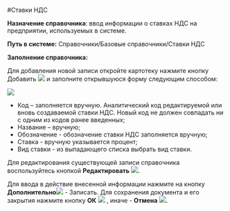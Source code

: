 ﻿#Ставки НДС 

**Назначение справочника**: ввод информации о ставках НДС на предприятии, используемых в системе. 

**Путь в системе:** Справочники/Базовые справочники/Ставки НДС

**Заполнение справочника:**


Для добавления новой записи откройте картотеку нажмите кнопку Добавить  <img src="topic:Biz.НСИ.AddFiles.Btn_Add.png"> и заполните открывшуюся форму следующим способом:

![](topic:Biz.НСИ.AddFiles.Screenshot_11901.jpg)


* Код – заполняется вручную. Аналитический код редактируемой или вновь создаваемой ставки НДС. Новый код не должен совпадать ни с одним из кодов ранее введенных; 
* Название – вручную; 
* Обозначение - обозначение  ставки НДС заполняется вручную;
* Ставка - вручную указывается процент;
* Вид ставки - из выпадающего списка выбрать вид ставки. 


Для редактирования существующей записи справочника воспользуйтесь кнопкой **Редактировать**  ![](topic:Com.AddFiles.Buttons.Btn_Edit.png).

Для ввода в действие внесенной информации нажмите на кнопку **Дополнительно**![](topic:Com.AddFiles.Buttons.Btn_OK.png) - Записать.
Для сохранения документа и его закрытия нажмите кнопку **ОК**  ![](topic:Com.AddFiles.Buttons.Btn_Post.png) , иначе  -  **Отмена** ![](topic:Com.AddFiles.Buttons.Btn_CloseCancel.png).
